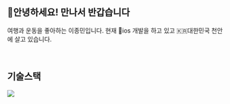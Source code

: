 ## 🤗안녕하세요! 만나서 반갑습니다

여행과 운동을 좋아하는 이종민입니다.
현재 📱ios 개발을 하고 있고 🇰🇷대한민국 천안에 살고 있습니다.

<br />
<h2> 기술스택 </h2>

<img src="https://img.shields.io/badge/Python-3776AB?style=for-the-badge&logo=Python&logoColor=white">
